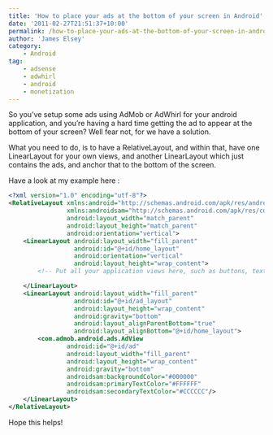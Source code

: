 ```yaml
---
title: 'How to place your ads at the bottom of your screen in Android'
date: '2011-02-27T21:51:37+10:00'
permalink: /how-to-place-your-ads-at-the-bottom-of-your-screen-in-android
author: 'James Elsey'
category:
    - Android
tag:
    - adsense
    - adwhirl
    - android
    - monetization
---
```

So you’ve setup some ads using AdMob or AdWhirl for your android application, and you’re having a hard time getting the ad to appear at the bottom of your screen? Well fear not, for we have a solution.

What you need to do, is to have a RelativeLayout, and within that, have one LinearLayout for your own views, and another LinearLayout which just contains the ads, and anchor that to the bottom of the screen.

Have a look at my example here :

```xml
<?xml version="1.0" encoding="utf-8"?>
<RelativeLayout xmlns:android="http://schemas.android.com/apk/res/android"
                xmlns:androidsam="http://schemas.android.com/apk/res/com.jameselsey"
                android:layout_width="match_parent"
                android:layout_height="match_parent"
                android:orientation="vertical">
    <LinearLayout android:layout_width="fill_parent"
                  android:id="@+id/home_layout"
                  android:orientation="vertical"
                  android:layout_height="wrap_content">
        <!-- Put all your application views here, such as buttons, textviews, edittexts and so on -->

    </LinearLayout>
    <LinearLayout android:layout_width="fill_parent"
                  android:id="@+id/ad_layout"
                  android:layout_height="wrap_content"
                  android:gravity="bottom"
                  android:layout_alignParentBottom="true"
                  android:layout_alignBottom="@+id/home_layout">
        <com.admob.android.ads.AdView
                android:id="@+id/ad"
                android:layout_width="fill_parent"
                android:layout_height="wrap_content"
                android:gravity="bottom"
                androidsam:backgroundColor="#000000"
                androidsam:primaryTextColor="#FFFFFF"
                androidsam:secondaryTextColor="#CCCCCC"/>
    </LinearLayout>
</RelativeLayout>
```

Hope this helps!
